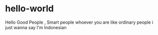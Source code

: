 # hello-world

Hello Good People , Smart people whoever you are
like ordinary people i just wanna say
I'm Indonesian
